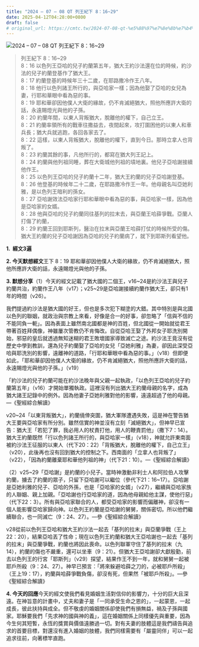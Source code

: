 ```yaml
---
title: "2024 – 07 – 08 QT 列王紀下 8：16~29"
date: 2025-04-12T04:28:00+0800
draft: false
# original_url: https://cmtc.tw/2024-07-08-qt-%e5%88%97%e7%8e%8b%e7%b4%80%e4%b8%8b-8%ef%bc%9a1629
---
```


![2024 – 07 – 08 QT 列王紀下 8：16\~29](/images/qt.jpg  "2024 – 07 – 08 QT 列王紀下 8：16\~29")

> 列王紀下 8：16\~29  
> 8：16 以色列王亞哈的兒子約蘭第五年，猶大王約沙法還在位的時候，約沙法的兒子約蘭登基作了猶大王。  
> 8：17 約蘭登基的時候年三十二歲，在耶路撒冷作王八年。  
> 8：18 他行以色列諸王所行的，與亞哈家一樣；因為他娶了亞哈的女兒為妻，行耶和華眼中看為惡的事。  
> 8：19 耶和華卻因他僕人大衛的緣故，仍不肯滅絕猶大，照他所應許大衛的話，永遠賜燈光與他的子孫。  
> 8：20 約蘭年間，以東人背叛猶大，脫離他的權下，自己立王。  
> 8：21 約蘭率領所有的戰車往撒益去，夜間起來，攻打圍困他的以東人和車兵長；猶大兵就逃跑，各回各家去了。  
> 8：22 這樣，以東人背叛猶大，脫離他的權下，直到今日。那時立拿人也背叛了。  
> 8：23 約蘭其餘的事，凡他所行的，都寫在猶大列王記上。  
> 8：24 約蘭與他列祖同睡，葬在大衛城他列祖的墳地裏。他兒子亞哈謝接續他作王。  
> 8：25 以色列王亞哈的兒子約蘭十二年，猶大王約蘭的兒子亞哈謝登基。  
> 8：26 他登基的時候年二十二歲，在耶路撒冷作王一年。他母親名叫亞她利雅，是以色列王暗利的孫女。  
> 8：27 亞哈謝效法亞哈家行耶和華眼中看為惡的事，與亞哈家一樣，因為他是亞哈家的女婿。  
> 8：28 他與亞哈的兒子約蘭同往基列的拉末去，與亞蘭王哈薛爭戰。亞蘭人打傷了約蘭，  
> 8：29 約蘭王回到耶斯列，醫治在拉末與亞蘭王哈薛打仗的時候所受的傷。猶大王約蘭的兒子亞哈謝因為亞哈的兒子約蘭病了，就下到耶斯列看望他。

**1.  經文3遍**

**2. 今天默想經文**王下 8：19 耶和華卻因他僕人大衛的緣故，仍不肯滅絕猶大，照他所應許大衛的話，永遠賜燈光與他的子孫。

**3. 默想分享**（1）今天的經文記載了猶大國的二個王，v16\~24是約沙法王與兒子約蘭共治，約蘭作王八年（v17）；v25\~29是亞哈謝接續約蘭作猶大王，卻只有1年的時間（v26）。

我們提過約沙法是猶大國的好王，但也是多次犯下糊塗的大錯。其中特別是與北國以色列的聯姻，就政治與宗教上來看，好像是合一的好事，卻忽略了「信與不信的不能同負一軛」。因為表面上雖然南北國都是神的百姓，但北國從一開始就從君王帶著百姓拜偶像，神雖屢次管教仍不肯悔改。自從亞哈王娶了外邦女子耶洗別開始，邪惡的皇后就透過無知迷糊的君王敗壞國家導致滅亡之途。約沙法王竟沒有從歷史中學到教訓，還為兒子約蘭娶了亞哈的女兒「亞她利雅」為妻，卻因此深受亞哈與耶洗別的影響，遠離神的道路，「行耶和華眼中看為惡的事。」（v18）但即便如此，「耶和華卻因他僕人大衛的緣故，仍不肯滅絕猶大，照他所應許大衛的話，永遠賜燈光與他的子孫。」（v19）

「約沙法的兒子約蘭可能在約沙法晚年與父親一起執政，「以色列王亞哈的兒子約蘭第五年」（v16）才開始單獨執政。這裡沒有列出猶大王約蘭母親的名字，成為猶大諸王記錄中的例外。因為他妻子亞她利雅對他的影響，遠遠超過了他的母親。—《聖經綜合解讀》

v20\~24「以東背叛猶大」，約蘭僥倖突圍，猶大軍隊遭遇失敗，這是神在警告猶大王要與亞哈家有所分別。雖然信實的神並沒有立刻「滅絕猶大」，但神早已宣告：猶大王「若犯了罪，我必用人的杖責打他，用人的鞭責罰他」（撒下7：14）。猶大王約蘭既然「行以色列諸王所行的，與亞哈家一樣」（v18），神就允許東南面被約沙法王征服的以東人（代下20：22）「背叛猶大，脫離他的權下，自己立王」（v20），此後再也沒有回到猶大的控制之下。西南面的「立拿人也背叛了」（v22），「因為約蘭離棄耶和華他列祖的神」（代下21：10）。—《聖經綜合解讀》

（2）v25\~29「亞哈謝」是約蘭的小兒子。當時神激動非利士人和阿拉伯人攻擊約蘭，擄去了約蘭的眾子，只留下亞哈謝可以繼位（參代下21：16\~17）。亞哈謝是亞她利雅的兒子、亞哈的外孫，也是「亞哈家的女婿」（v27），繼續與亞哈家族的人聯姻、親上加親。「亞哈謝也行亞哈家的道，因為他母親給他主謀，使他行惡」（代下22：3）。所有與亞哈家聯合的人，都受亞哈家的影響而偏離神，卻沒有一個人能影響亞哈家歸向神。以色列王約蘭是亞哈謝的舅舅，關係密切。所以他們繼續聯合，也一同滅亡（9：24、27）。—參《聖經綜合解讀》

v28從前以色列王亞哈和猶大王約沙法一起去「基列的拉末」與亞蘭爭戰（王上22：20），結果亞哈丟了性命；現在以色列王約蘭和猶大王亞哈謝也一起去「基列的拉末」與亞蘭爭戰，約蘭也將因此喪命。以色列聯軍守住了基列的拉末（九14），約蘭的傷也不嚴重，還可以坐車（9：21）。但猶大王亞哈謝卻大獻殷勤，前去以色列王的行宮「耶斯列」（v29）探望，結果作王不到一年，就和舅舅一起被耶戶所殺（9：24、27）。神早已預言：「將來躲避哈薛之刀的，必被耶戶所殺」（王上19：17），約蘭與哈薛爭戰負傷，卻沒有死，但果然「被耶戶所殺」。—參《聖經綜合解讀》

**4. 今天的回應**今天的經文使我們看見婚姻生活對信仰的影響力，十分的巨大且深遠。在神旨意的計畫中，丈夫和妻子是「一同承受生命之恩的」，一起蒙恩，一起成長，彼此扶持與成全。但不敬虔的婚姻關係卻使我們有損無益，禍及子孫與國家。耶穌要我們「先求神的國與神的義」，這在婚姻關係上同樣優先與重要，因為今生何其短暫，永恆的獎賞與價值遠勝過一切。對有夫妻的肢體這是我們禱告與追求的首要目標，對還沒有進入婚姻的肢體，我們同樣需要有「屬靈同伴」可以一起追求往前，向著標竿直跑。